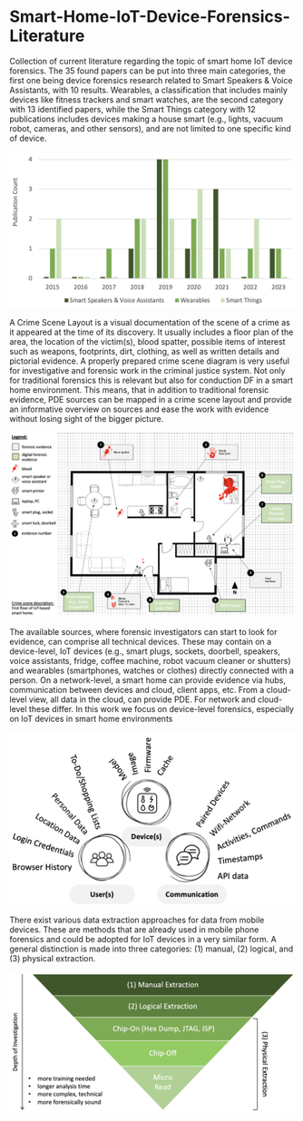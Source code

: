 # Smart-Home-IoT-Device-Forensics-Literature
Collection of current literature regarding the topic of smart home IoT device forensics. The 35 found papers can be put into three main categories, the first one being device forensics research related to Smart Speakers & Voice Assistants, with 10 results. Wearables, a classification that includes mainly devices like fitness trackers and
smart watches, are the second category with 13 identified papers, while the Smart Things category with 12 publications includes devices making a house smart (e.g., lights, vacuum robot, cameras, and other sensors), and are not limited to one specific kind of device.

![alt text](https://github.com/SF1995/Smart-Home-IoT-Device-Forensics-Literature/blob/main/publication-development.png?raw=true)

A Crime Scene Layout is a visual documentation of the scene of a crime as it appeared at the time of its discovery. It usually includes a floor plan of the area, the location of the victim(s), blood spatter, possible items of interest such as weapons, footprints, dirt, clothing, as well as written details and pictorial evidence. A properly prepared crime scene diagram is very useful for investigative and forensic work in the criminal justice system. Not only for traditional forensics this is relevant but also for conduction DF in a smart home environment. This means, that in addition to traditional forensic evidence, PDE sources can be mapped in a crime scene layout and provide an informative overview on sources and ease the work with evidence without losing sight of the bigger picture.

![alt text](https://github.com/SF1995/Smart-Home-IoT-Device-Forensics-Literature/blob/main/smart-home-map2.png?raw=true)

The available sources, where forensic investigators can start to look for evidence, can comprise all technical devices. These may contain on a device-level, IoT devices (e.g., smart plugs, sockets, doorbell, speakers, voice assistants, fridge, coffee machine, robot vacuum cleaner or shutters) and wearables (smartphones, watches or clothes) directly connected with a person. On a network-level, a smart home can provide evidence via hubs, communication between devices and cloud, client apps, etc. From a cloud-level view, all data in the cloud, can provide PDE. For network and cloud-level these differ. In this work we focus on device-level forensics, especially on IoT devices in smart home environments 

![alt text](https://github.com/SF1995/Smart-Home-IoT-Device-Forensics-Literature/blob/main/evidence.png?raw=true)

There exist various data extraction approaches for data from mobile devices. These are methods that are already used in mobile phone forensics and could be adopted for IoT devices in a very similar form. A general distinction is made into three categories: (1) manual, (2) logical, and (3) physical extraction.

![alt text](https://github.com/SF1995/Smart-Home-IoT-Device-Forensics-Literature/blob/main/extraction5.png?raw=true)
